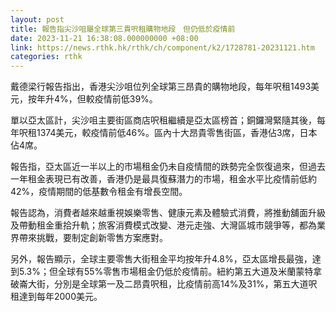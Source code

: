 ```yaml
---
layout: post
title: 報告指尖沙咀屬全球第三貴呎租購物地段　但仍低於疫情前
date: 2023-11-21 16:38:08.000000000 +08:00
link: https://news.rthk.hk/rthk/ch/component/k2/1728781-20231121.htm
categories: rthk
---
```


戴德梁行報告指出，香港尖沙咀位列全球第三昂貴的購物地段，每年呎租1493美元，按年升4%，但較疫情前低39%。

單以亞太區計，尖沙咀主要街區商店呎租繼續是亞太區榜首；銅鑼灣緊隨其後，每年呎租1374美元，較疫情前低46%。區內十大昂貴零售街區，香港佔3席，日本佔4席。

報告指，亞太區近一半以上的市場租金仍未自疫情間的跌勢完全恢復過來，但過去一年租金表現已有改善，香港仍是最具復蘇潛力的市場，租金水平比疫情前低約42%，疫情期間的低基數令租金有增長空間。

報告認為，消費者越來越重視娛樂零售、健康元素及體驗式消費，將推動舖面升級及帶動租金重拾升軌；旅客消費模式改變、港元走強、大灣區城市競爭等，都為業界帶來挑戰，要制定創新零售方案應對。

另外，報告顯示，全球主要零售大街租金平均按年升4.8%，亞太區增長最強，達到5.3%；但全球有55%零售市場租金仍低於疫情前。紐約第五大道及米蘭蒙特拿破崙大街，分別是全球第一及二昂貴呎租，比疫情前高14%及31%，第五大道呎租達到每年2000美元。

